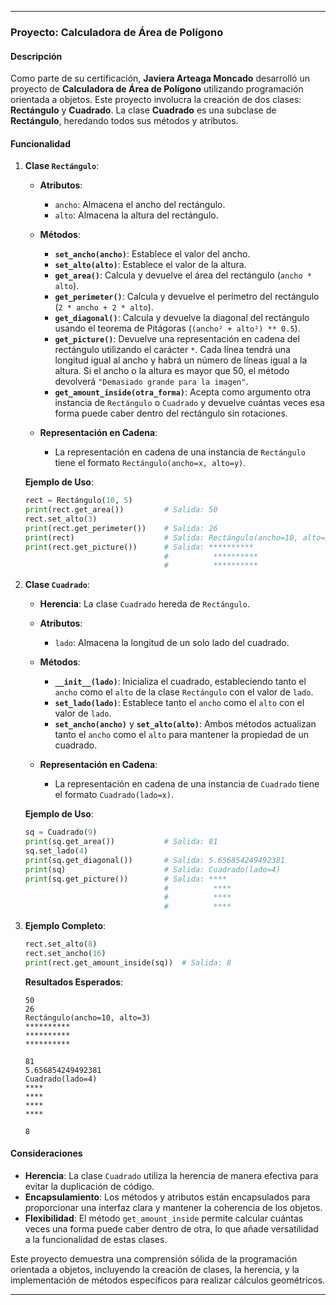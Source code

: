 
---

### Proyecto: **Calculadora de Área de Polígono**

#### Descripción

Como parte de su certificación, **Javiera Arteaga Moncado** desarrolló un proyecto de **Calculadora de Área de Polígono** utilizando programación orientada a objetos. Este proyecto involucra la creación de dos clases: **Rectángulo** y **Cuadrado**. La clase **Cuadrado** es una subclase de **Rectángulo**, heredando todos sus métodos y atributos.

#### Funcionalidad

1. **Clase `Rectángulo`**:
   - **Atributos**:
     - `ancho`: Almacena el ancho del rectángulo.
     - `alto`: Almacena la altura del rectángulo.
   - **Métodos**:
     - **`set_ancho(ancho)`**: Establece el valor del ancho.
     - **`set_alto(alto)`**: Establece el valor de la altura.
     - **`get_area()`**: Calcula y devuelve el área del rectángulo (`ancho * alto`).
     - **`get_perimeter()`**: Calcula y devuelve el perímetro del rectángulo (`2 * ancho + 2 * alto`).
     - **`get_diagonal()`**: Calcula y devuelve la diagonal del rectángulo usando el teorema de Pitágoras (`(ancho² + alto²) ** 0.5`).
     - **`get_picture()`**: Devuelve una representación en cadena del rectángulo utilizando el carácter `*`. Cada línea tendrá una longitud igual al ancho y habrá un número de líneas igual a la altura. Si el ancho o la altura es mayor que 50, el método devolverá `"Demasiado grande para la imagen"`.
     - **`get_amount_inside(otra_forma)`**: Acepta como argumento otra instancia de `Rectángulo` o `Cuadrado` y devuelve cuántas veces esa forma puede caber dentro del rectángulo sin rotaciones.

   - **Representación en Cadena**:
     - La representación en cadena de una instancia de `Rectángulo` tiene el formato `Rectángulo(ancho=x, alto=y)`.

   **Ejemplo de Uso**:
   ```python
   rect = Rectángulo(10, 5)
   print(rect.get_area())         # Salida: 50
   rect.set_alto(3)
   print(rect.get_perimeter())    # Salida: 26
   print(rect)                    # Salida: Rectángulo(ancho=10, alto=3)
   print(rect.get_picture())      # Salida: **********
                                  #          **********
                                  #          **********
   ```

2. **Clase `Cuadrado`**:
   - **Herencia**: La clase `Cuadrado` hereda de `Rectángulo`.
   - **Atributos**:
     - `lado`: Almacena la longitud de un solo lado del cuadrado.
   - **Métodos**:
     - **`__init__(lado)`**: Inicializa el cuadrado, estableciendo tanto el `ancho` como el `alto` de la clase `Rectángulo` con el valor de `lado`.
     - **`set_lado(lado)`**: Establece tanto el `ancho` como el `alto` con el valor de `lado`.
     - **`set_ancho(ancho)`** y **`set_alto(alto)`**: Ambos métodos actualizan tanto el `ancho` como el `alto` para mantener la propiedad de un cuadrado.

   - **Representación en Cadena**:
     - La representación en cadena de una instancia de `Cuadrado` tiene el formato `Cuadrado(lado=x)`.

   **Ejemplo de Uso**:
   ```python
   sq = Cuadrado(9)
   print(sq.get_area())           # Salida: 81
   sq.set_lado(4)
   print(sq.get_diagonal())       # Salida: 5.656854249492381
   print(sq)                      # Salida: Cuadrado(lado=4)
   print(sq.get_picture())        # Salida: ****
                                  #          ****
                                  #          ****
                                  #          ****
   ```

3. **Ejemplo Completo**:
   ```python
   rect.set_alto(8)
   rect.set_ancho(16)
   print(rect.get_amount_inside(sq))  # Salida: 8
   ```

   **Resultados Esperados**:
   ```plaintext
   50
   26
   Rectángulo(ancho=10, alto=3)
   **********
   **********
   **********

   81
   5.656854249492381
   Cuadrado(lado=4)
   ****
   ****
   ****
   ****

   8
   ```

#### Consideraciones
- **Herencia**: La clase `Cuadrado` utiliza la herencia de manera efectiva para evitar la duplicación de código.
- **Encapsulamiento**: Los métodos y atributos están encapsulados para proporcionar una interfaz clara y mantener la coherencia de los objetos.
- **Flexibilidad**: El método `get_amount_inside` permite calcular cuántas veces una forma puede caber dentro de otra, lo que añade versatilidad a la funcionalidad de estas clases.

Este proyecto demuestra una comprensión sólida de la programación orientada a objetos, incluyendo la creación de clases, la herencia, y la implementación de métodos específicos para realizar cálculos geométricos.

---
